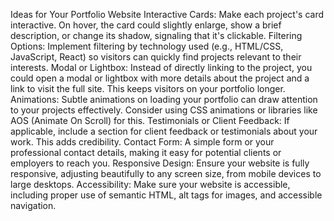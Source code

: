 Ideas for Your Portfolio Website
Interactive Cards: Make each project's card interactive. On hover, the card could slightly enlarge, show a brief description, or change its shadow, signaling that it's clickable.
Filtering Options: Implement filtering by technology used (e.g., HTML/CSS, JavaScript, React) so visitors can quickly find projects relevant to their interests.
Modal or Lightbox: Instead of directly linking to the project, you could open a modal or lightbox with more details about the project and a link to visit the full site. This keeps visitors on your portfolio longer.
Animations: Subtle animations on loading your portfolio can draw attention to your projects effectively. Consider using CSS animations or libraries like AOS (Animate On Scroll) for this.
Testimonials or Client Feedback: If applicable, include a section for client feedback or testimonials about your work. This adds credibility.
Contact Form: A simple form or your professional contact details, making it easy for potential clients or employers to reach you.
Responsive Design: Ensure your website is fully responsive, adjusting beautifully to any screen size, from mobile devices to large desktops.
Accessibility: Make sure your website is accessible, including proper use of semantic HTML, alt tags for images, and accessible navigation.
